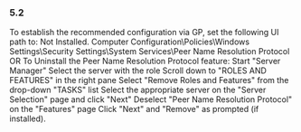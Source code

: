 
### 5.2  
To establish the recommended configuration via GP, set the following UI path to: Not 
Installed. 
Computer Configuration\Policies\Windows Settings\Security Settings\System 
Services\Peer Name Resolution Protocol 
OR 
To Uninstall the Peer Name Resolution Protocol feature: 
  Start "Server Manager" 
  Select the server with the role 
  Scroll down to "ROLES AND FEATURES" in the right pane 
  Select "Remove Roles and Features" from the drop-down "TASKS" list 
  Select the appropriate server on the "Server Selection" page and click "Next" 
  Deselect "Peer Name Resolution Protocol" on the "Features" page 
  Click "Next" and "Remove" as prompted (if installed). 
